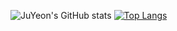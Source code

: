 ![JuYeon's GitHub stats](https://github-readme-stats.vercel.app/api?username=hancheon&show_icons=true&theme=omni&count_private=true)
[![Top Langs](https://github-readme-stats.vercel.app/api/top-langs/?username=hancheon&theme=omni&layout=compact)](https://github.com/anuraghazra/github-readme-stats)
